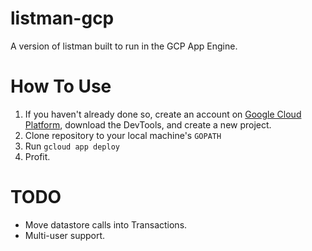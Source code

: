 # listman-gcp
A version of listman built to run in the GCP App Engine.

# How To Use
1. If you haven't already done so, create an account on [Google Cloud Platform](https://cloud.google.com), download the DevTools, and create a new project.
2. Clone repository to your local machine's `GOPATH`
3. Run `gcloud app deploy`
4. Profit.

# TODO
* Move datastore calls into Transactions.
* Multi-user support.
